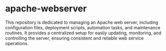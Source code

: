 # apache-webserver
This repository is dedicated to managing an Apache web server, including configuration files, deployment scripts, automation tasks, and maintenance routines. It provides a centralized setup for easily updating, monitoring, and controlling the server, ensuring consistent and reliable web service operations.
